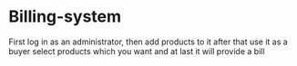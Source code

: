 # Billing-system

First log in as an administrator, then add products to it after that use it as a buyer select products which you want and at last it will provide a bill
